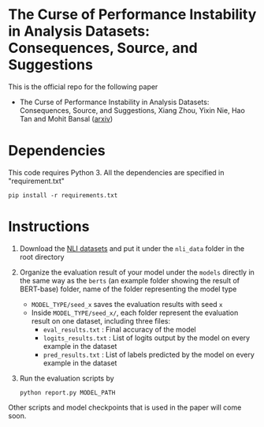 # The Curse of Performance Instability in Analysis Datasets: Consequences, Source, and Suggestions

This is the official repo for the following paper

* The Curse of Performance Instability in Analysis Datasets: Consequences, Source, and Suggestions, Xiang Zhou, Yixin Nie, Hao Tan and Mohit Bansal ([arxiv](https://arxiv.org/))

# Dependencies

This code requires Python 3. All the dependencies are specified in "requirement.txt"

```
pip install -r requirements.txt
```

# Instructions

1. Download the [NLI datasets](https://drive.google.com/file/d/1PbODxp4uEsZR_pYOKJSu96xB8rwsdklv/view?usp=sharing) and put it under the  `nli_data` folder in the root directory

2. Organize the evaluation result of your model under the `models` directly in the same way as the `berts` (an example folder showing the result of BERT-base) folder, name of the folder representing the model type

   * `MODEL_TYPE/seed_x` saves the evaluation results with seed `x` 
   * Inside `MODEL_TYPE/seed_x/`, each folder represent the evaluation result on one dataset, including three files:
     * `eval_results.txt` : Final accuracy of the model
     * `logits_results.txt` : List of logits output by the model on every example in the dataset
     * `pred_results.txt` : List of labels predicted by the model on every example in the dataset

3. Run the evaluation scripts by 

   ```
   python report.py MODEL_PATH
   ```

   

Other scripts and model checkpoints that is used in the paper will come soon.